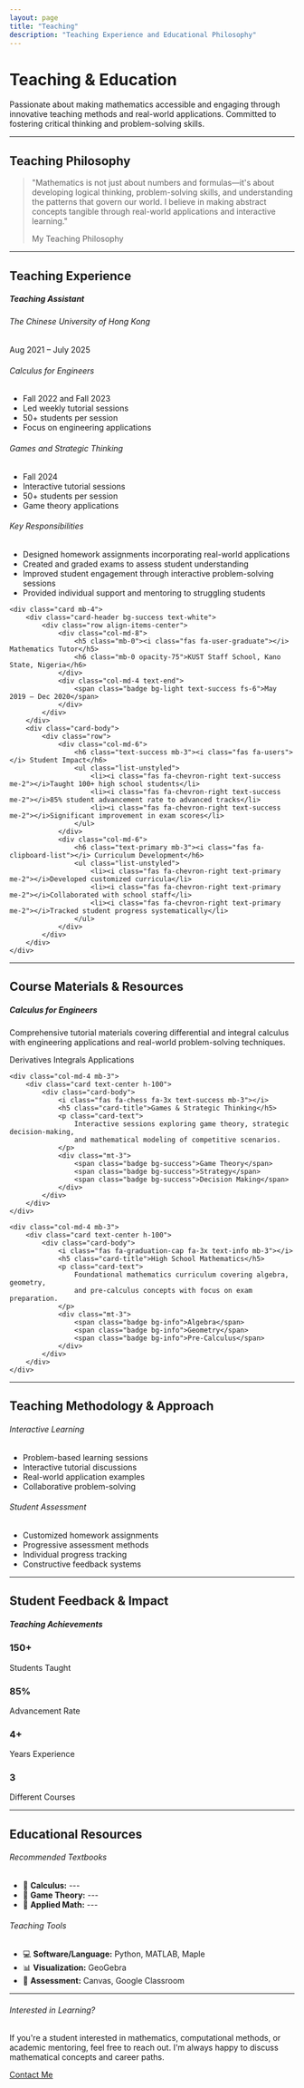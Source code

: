 ```yaml
---
layout: page
title: "Teaching"
description: "Teaching Experience and Educational Philosophy"
---
```


<div class="hero-section bg-gradient-primary text-white p-4 rounded mb-5">
    <div class="row align-items-center">
        <div class="col-md-8">
            <h1 class="display-6 mb-3">Teaching & Education</h1>
            <p class="lead mb-0">
                Passionate about making mathematics accessible and engaging through innovative teaching methods 
                and real-world applications. Committed to fostering critical thinking and problem-solving skills.
            </p>
        </div>
        <div class="col-md-4 text-center">
            <i class="fas fa-chalkboard-teacher fa-4x opacity-50"></i>
        </div>
    </div>
</div>

---

## Teaching Philosophy

<div class="row mb-5">
    <div class="col-lg-8 mx-auto">
        <div class="card border-0 shadow-sm">
            <div class="card-body p-4">
                <blockquote class="blockquote text-center">
                    <p class="mb-4">
                        "Mathematics is not just about numbers and formulas—it's about developing logical thinking, 
                        problem-solving skills, and understanding the patterns that govern our world. I believe in 
                        making abstract concepts tangible through real-world applications and interactive learning."
                    </p>
                    <footer class="blockquote-footer">My Teaching Philosophy</footer>
                </blockquote>
            </div>
        </div>
    </div>
</div>

---

## Teaching Experience

<div class="timeline">
    <div class="card mb-4">
        <div class="card-header bg-primary text-white">
            <div class="row align-items-center">
                <div class="col-md-8">
                    <h5 class="mb-0"><i class="fas fa-chalkboard-teacher"></i> Teaching Assistant</h5>
                    <h6 class="mb-0 opacity-75">The Chinese University of Hong Kong</h6>
                </div>
                <div class="col-md-4 text-end">
                    <span class="badge bg-light text-primary fs-6">Aug 2021 – July 2025</span>
                </div>
            </div>
        </div>
        <div class="card-body">
            <div class="row">
                <div class="col-md-6">
                    <h6 class="text-primary mb-3"><i class="fas fa-calculator"></i> Calculus for Engineers</h6>
                    <ul class="list-unstyled">
                        <li><i class="fas fa-chevron-right text-primary me-2"></i>Fall 2022 and Fall 2023</li>
                        <li><i class="fas fa-chevron-right text-primary me-2"></i>Led weekly tutorial sessions</li>
                        <li><i class="fas fa-chevron-right text-primary me-2"></i>50+ students per session</li>
                        <li><i class="fas fa-chevron-right text-primary me-2"></i>Focus on engineering applications</li>
                    </ul>
                </div>
                <div class="col-md-6">
                    <h6 class="text-success mb-3"><i class="fas fa-chess"></i> Games and Strategic Thinking</h6>
                    <ul class="list-unstyled">
                        <li><i class="fas fa-chevron-right text-success me-2"></i>Fall 2024</li>
                        <li><i class="fas fa-chevron-right text-success me-2"></i>Interactive tutorial sessions</li>
                        <li><i class="fas fa-chevron-right text-success me-2"></i>50+ students per session</li>
                        <li><i class="fas fa-chevron-right text-success me-2"></i>Game theory applications</li>
                    </ul>
                </div>
            </div>
            <div class="mt-3">
                <h6 class="text-info mb-3"><i class="fas fa-tasks"></i> Key Responsibilities</h6>
                <ul class="list-unstyled">
                    <li><i class="fas fa-chevron-right text-info me-2"></i>Designed homework assignments incorporating real-world applications</li>
                    <li><i class="fas fa-chevron-right text-info me-2"></i>Created and graded exams to assess student understanding</li>
                    <li><i class="fas fa-chevron-right text-info me-2"></i>Improved student engagement through interactive problem-solving sessions</li>
                    <li><i class="fas fa-chevron-right text-info me-2"></i>Provided individual support and mentoring to struggling students</li>
                </ul>
            </div>
        </div>
    </div>

    <div class="card mb-4">
        <div class="card-header bg-success text-white">
            <div class="row align-items-center">
                <div class="col-md-8">
                    <h5 class="mb-0"><i class="fas fa-user-graduate"></i> Mathematics Tutor</h5>
                    <h6 class="mb-0 opacity-75">KUST Staff School, Kano State, Nigeria</h6>
                </div>
                <div class="col-md-4 text-end">
                    <span class="badge bg-light text-success fs-6">May 2019 – Dec 2020</span>
                </div>
            </div>
        </div>
        <div class="card-body">
            <div class="row">
                <div class="col-md-6">
                    <h6 class="text-success mb-3"><i class="fas fa-users"></i> Student Impact</h6>
                    <ul class="list-unstyled">
                        <li><i class="fas fa-chevron-right text-success me-2"></i>Taught 100+ high school students</li>
                        <li><i class="fas fa-chevron-right text-success me-2"></i>85% student advancement rate to advanced tracks</li>
                        <li><i class="fas fa-chevron-right text-success me-2"></i>Significant improvement in exam scores</li>
                    </ul>
                </div>
                <div class="col-md-6">
                    <h6 class="text-primary mb-3"><i class="fas fa-clipboard-list"></i> Curriculum Development</h6>
                    <ul class="list-unstyled">
                        <li><i class="fas fa-chevron-right text-primary me-2"></i>Developed customized curricula</li>
                        <li><i class="fas fa-chevron-right text-primary me-2"></i>Collaborated with school staff</li>
                        <li><i class="fas fa-chevron-right text-primary me-2"></i>Tracked student progress systematically</li>
                    </ul>
                </div>
            </div>
        </div>
    </div>
</div>

---

## Course Materials & Resources

<div class="row mb-5">
    <div class="col-md-4 mb-3">
        <div class="card text-center h-100">
            <div class="card-body">
                <i class="fas fa-calculator fa-3x text-primary mb-3"></i>
                <h5 class="card-title">Calculus for Engineers</h5>
                <p class="card-text">
                    Comprehensive tutorial materials covering differential and integral calculus 
                    with engineering applications and real-world problem-solving techniques.
                </p>
                <div class="mt-3">
                    <span class="badge bg-primary">Derivatives</span>
                    <span class="badge bg-primary">Integrals</span>
                    <span class="badge bg-primary">Applications</span>
                </div>
            </div>
        </div>
    </div>
    
    <div class="col-md-4 mb-3">
        <div class="card text-center h-100">
            <div class="card-body">
                <i class="fas fa-chess fa-3x text-success mb-3"></i>
                <h5 class="card-title">Games & Strategic Thinking</h5>
                <p class="card-text">
                    Interactive sessions exploring game theory, strategic decision-making, 
                    and mathematical modeling of competitive scenarios.
                </p>
                <div class="mt-3">
                    <span class="badge bg-success">Game Theory</span>
                    <span class="badge bg-success">Strategy</span>
                    <span class="badge bg-success">Decision Making</span>
                </div>
            </div>
        </div>
    </div>
    
    <div class="col-md-4 mb-3">
        <div class="card text-center h-100">
            <div class="card-body">
                <i class="fas fa-graduation-cap fa-3x text-info mb-3"></i>
                <h5 class="card-title">High School Mathematics</h5>
                <p class="card-text">
                    Foundational mathematics curriculum covering algebra, geometry, 
                    and pre-calculus concepts with focus on exam preparation.
                </p>
                <div class="mt-3">
                    <span class="badge bg-info">Algebra</span>
                    <span class="badge bg-info">Geometry</span>
                    <span class="badge bg-info">Pre-Calculus</span>
                </div>
            </div>
        </div>
    </div>
</div>

---

## Teaching Methodology & Approach

<div class="row mb-5">
    <div class="col-md-6 mb-4">
        <div class="card border-primary">
            <div class="card-header bg-primary text-white">
                <h6 class="mb-0"><i class="fas fa-lightbulb"></i> Interactive Learning</h6>
            </div>
            <div class="card-body">
                <ul class="list-unstyled mb-0">
                    <li class="mb-2"><i class="fas fa-check text-primary me-2"></i>Problem-based learning sessions</li>
                    <li class="mb-2"><i class="fas fa-check text-primary me-2"></i>Interactive tutorial discussions</li>
                    <li class="mb-2"><i class="fas fa-check text-primary me-2"></i>Real-world application examples</li>
                    <li class="mb-0"><i class="fas fa-check text-primary me-2"></i>Collaborative problem-solving</li>
                </ul>
            </div>
        </div>
    </div>
    <div class="col-md-6 mb-4">
        <div class="card border-success">
            <div class="card-header bg-success text-white">
                <h6 class="mb-0"><i class="fas fa-chart-line"></i> Student Assessment</h6>
            </div>
            <div class="card-body">
                <ul class="list-unstyled mb-0">
                    <li class="mb-2"><i class="fas fa-check text-success me-2"></i>Customized homework assignments</li>
                    <li class="mb-2"><i class="fas fa-check text-success me-2"></i>Progressive assessment methods</li>
                    <li class="mb-2"><i class="fas fa-check text-success me-2"></i>Individual progress tracking</li>
                    <li class="mb-0"><i class="fas fa-check text-success me-2"></i>Constructive feedback systems</li>
                </ul>
            </div>
        </div>
    </div>
</div>

---

## Student Feedback & Impact

<div class="row mb-5">
    <div class="col-lg-8 mx-auto">
        <div class="card">
            <div class="card-header bg-warning text-dark">
                <h5 class="mb-0"><i class="fas fa-star"></i> Teaching Achievements</h5>
            </div>
            <div class="card-body">
                <div class="row text-center">
                    <div class="col-md-3 mb-3">
                        <div class="p-3 rounded">
                            <h3 class="text-primary mb-1">150+</h3>
                            <p class="mb-0 small">Students Taught</p>
                        </div>
                    </div>
                    <div class="col-md-3 mb-3">
                        <div class="p-3 rounded">
                            <h3 class="text-success mb-1">85%</h3>
                            <p class="mb-0 small">Advancement Rate</p>
                        </div>
                    </div>
                    <div class="col-md-3 mb-3">
                        <div class="p-3 rounded">
                            <h3 class="text-info mb-1">4+</h3>
                            <p class="mb-0 small">Years Experience</p>
                        </div>
                    </div>
                    <div class="col-md-3 mb-3">
                        <div class="p-3 rounded">
                            <h3 class="text-warning mb-1">3</h3>
                            <p class="mb-0 small">Different Courses</p>
                        </div>
                    </div>
                </div>
            </div>
        </div>
    </div>
</div>

---

## Educational Resources

<div class="row">
    <div class="col-md-6 mb-4">
        <div class="card">
            <div class="card-header">
                <h6 class="mb-0"><i class="fas fa-book"></i> Recommended Textbooks</h6>
            </div>
            <div class="card-body">
                <ul class="list-unstyled mb-0">
                    <li class="mb-2">📘 <strong>Calculus:</strong> --- </li>
                    <li class="mb-2">📗 <strong>Game Theory:</strong> --- </li>
                    <li class="mb-0">📙 <strong>Applied Math:</strong> --- </li>
                </ul>
            </div>
        </div>
    </div>
    <div class="col-md-6 mb-4">
        <div class="card">
            <div class="card-header">
                <h6 class="mb-0"><i class="fas fa-tools"></i> Teaching Tools</h6>
            </div>
            <div class="card-body">
                <ul class="list-unstyled mb-0">
                    <li class="mb-2">💻 <strong>Software/Language:</strong> Python, MATLAB, Maple</li>
                    <li class="mb-2">📊 <strong>Visualization:</strong> GeoGebra</li>
                    <li class="mb-0">🎯 <strong>Assessment:</strong> Canvas, Google Classroom</li>
                </ul>
            </div>
        </div>
    </div>
</div>

---

<div class="alert alert-primary border-0 mt-5">
    <div class="row align-items-center">
        <div class="col-md-8">
            <h6 class="alert-heading mb-2"><i class="fas fa-envelope text-primary"></i> Interested in Learning?</h6>
            <p class="mb-0">
                If you're a student interested in mathematics, computational methods, or academic mentoring, 
                feel free to reach out. I'm always happy to discuss mathematical concepts and career paths.
            </p>
        </div>
        <div class="col-md-4 text-end">
            <a href="mailto:abdgafartunde@yahoo.com" class="btn btn-primary">
                <i class="fas fa-envelope"></i> Contact Me
            </a>
        </div>
    </div>
</div>
